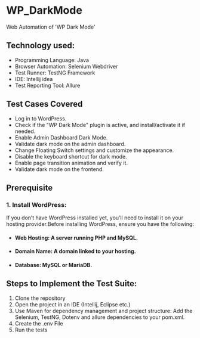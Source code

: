# WP_DarkMode
Web Automation of 'WP Dark Mode'

## Technology used:
* Programming Language: Java
* Browser Automation: Selenium Webdriver
* Test Runner: TestNG Framework
* IDE: Intellij idea
* Test Reporting Tool:  Allure

## Test Cases Covered
* Log in to WordPress.
* Check if the "WP Dark Mode" plugin is active, and install/activate it if needed.
* Enable Admin Dashboard Dark Mode.
* Validate dark mode on the admin dashboard.
* Change Floating Switch settings and customize the appearance.
* Disable the keyboard shortcut for dark mode.
* Enable page transition animation and verify it.
* Validate dark mode on the frontend.

## Prerequisite
### 1. Install WordPress:
If you don’t have WordPress installed yet, you’ll need to install it on your hosting provider.Before installing WordPress, ensure you have the following:

* #### Web Hosting: A server running PHP and MySQL.
* #### Domain Name: A domain linked to your hosting.
* #### Database: MySQL or MariaDB.



## Steps to Implement the Test Suite:
1. Clone the repository
2. Open the project in an IDE (Intellij, Eclipse etc.)
3. Use Maven for dependency management and project structure: Add the Selenium, TestNG, Dotenv and allure dependencies to your pom.xml.
4. Create the .env File
5. Run the tests
 
